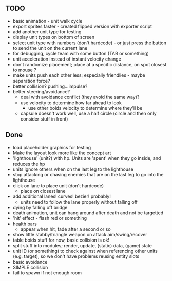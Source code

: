 ## TODO
- basic animation - unit walk cycle
- export sprites faster - created flipped version with exporter script
- add another unit type for testing
- display unit types on bottom of screen
- select unit type with numbers (don't hardcode) - or just press the button to send the unit on the current lane
- for debugging, cycle team with some button (TAB or something)
- unit acceleration instead of instant velocity change
- don't randomize placement; place at a specific distance, on spot closest to mouse ?
- make units push each other less; especially friendlies - maybe separation force?
- better collision? pushing...impulse?
- better steering/avoidance?
    - deal with avoidance conflict (they avoid the same way)?
    - use velocity to determine how far ahead to look
        - use other boids velocity to determine where they'll be
    - capsule doesn't work well, use a half circle (circle and then only consider stuff in front)

## Done
- load placeholder graphics for testing
- Make the layout look more like the concept art
- 'lighthouse' (unit?) with hp. Units are 'spent' when they go inside, and reduces the hp
- units ignore others when on the last leg to the lighthouse
- stop attacking or chasing enemies that are on the last leg to go into the lighthouse
- click on lane to place unit (don't hardcode)
    - place on closest lane
- add additional lanes! curves! bezier! probably!
    - units need to follow the lane properly without falling off
- dying by falling off bridge
- death animation, unit can hang around after death and not be targetted
- 'hit' effect - flash red or something
- health bars
    - appear when hit, fade after a second or so
- show little stabby/triangle weapon on attack aim/swing/recover
- table boids stuff for now, basic collision is ok!
- split stuff into modules; render, update, (static) data, (game) state
- unit ID (or something) to check against when referencing other units (e.g. target), so we don't have problems reusing entity slots
- basic avoidance
- SIMPLE collision
- fail to spawn if not enough room
